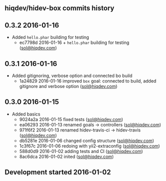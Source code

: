 hiqdev/hidev-box commits history
--------------------------------

## 0.3.2 2016-01-16

- Added `hello.phar` building for testing
    - ec7798d 2016-01-16 + `hello.phar` building for testing (sol@hiqdev.com)

## 0.3.1 2016-01-16

- Added gitignoring, verbose option and connected bo build
    - 1a24829 2016-01-16 improved `box` goal: connected to build, added gitignore and verbose option (sol@hiqdev.com)

## 0.3.0 2016-01-15

- Added basics
    - 9024a2a 2016-01-15 fixed tests (sol@hiqdev.com)
    - ea06293 2016-01-13 renamed goals -> controllers (sol@hiqdev.com)
    - 971f6f2 2016-01-13 renamed hidev-travis-ci -> hidev-travis (sol@hiqdev.com)
    - db5281e 2016-01-06 changed config structure (sol@hiqdev.com)
    - 1c3f67c 2016-01-06 redoing with yii2-extraconfig (sol@hiqdev.com)
    - 588d0d9 2016-01-02 adding tests and CI (sol@hiqdev.com)
    - 8ac6dca 2016-01-02 inited (sol@hiqdev.com)

## Development started 2016-01-02

